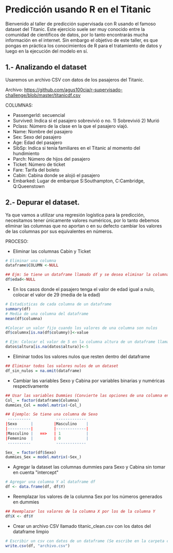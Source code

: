 # Predicción usando R en el Titanic

Bienvenido al taller de predicción supervisada con R usando el famoso dataset del Titanic. Este ejercicio suele ser muy conocido entre la comunidad de científicos de datos, por lo tanto encontrarás mucha información en el internet. Sin embargo el objetivo de este taller, es que pongas en práctica los conocimientos de R para el tratamiento de datos y luego en la ejecución del modelo en sí.

## 1.- Analizando el dataset

Usaremos un archivo CSV con datos de los pasajeros del Titanic.

Archivo: https://github.com/agus100cia/r-supervisado-challenge/blob/master/titanicdf.csv

COLUMNAS:

- PassengerId: secuencial
- Survived: Indica si el pasajero sobrevivió o no. 1) Sobrevivió  2) Murió
- Pclass: Número de la clase en la que el pasajero viajó.
- Name: Nombre del pasajero
- Sex: Sexo del pasajero
- Age: Edad del pasajero
- SibSp: Indica si tenía familiares en el Titanic al momento del hundimiento
- Parch: Número de hijos del pasajero
- Ticket: Número de ticket
- Fare: Tarifa del boleto 
- Cabin: Cabina donde se alojó el pasajero
- Embarked: Lugar de embarque S:Southampton, C:Cambridge, Q:Queenstown


## 2.- Depurar el dataset.

Ya que vamos a utilizar una regresión logística para la predicción, necesitamos tener únicamente valores numéricos, por lo tanto debemos eliminar las columnas que no aportan o en su defecto cambiar los valores de las columnas por sus equivalentes en números.

PROCESO:

- Eliminar las columnas Cabin y Ticket

```r
# Eliminar una columna
dataframe$COLUMN <-NULL

## Ejm: Se tiene un dataframe llamado df y se desea eliminar la columna edad
df$edad<-NULL

``` 

- En los casos donde el pasajero tenga el valor de edad igual a nulo, colocar el valor de 29 (media de la edad)

```r
# Estadisticas de cada columna de un dataframe
summary(df)
# Media de una columna del dataframe
mean(df$columna)

#Colocar un valor fijo cuando los valores de una columna son nulos
df$columnx[is.na(df$columny)]<-value

# Ejm: Colocar el valor de 5 en la columna altura de un dataframe llamado datos, si y solo si su valor original sea NULO (NULL)
datos$altura[is.na(datos$altura)]<-5

```

- Eliminar todos los valores nulos que resten dentro del dataframe

```r
## Eliminar todos los valores nulos de un dataset
df_sin_nulos = na.omit(dataframe)

```

- Cambiar las variables Sexo y Cabina por variables binarias y numéricas respectivamente

```r
## Usar las variables Dummies (Convierte las opciones de una columna en valores booleanos)
Col_ = factor(dataframe$Columna)
dummies_Col = model.matrix(~Col_)

## Ejemplo: Se tiene una columna de Sexo
 ----------           -------------
|Sexo      |         |Masculino    |
|----------|         |-------------| 
|Masculino |   ==>   | 1           |
|Femenino  |         | 0           |
 ----------           -------------

Sex_ = factor(df$Sexo)
dummies_Sex = model.matrix(~Sex_)

```

- Agregar la dataset las columnas dummies para Sexo y Cabina sin tomar en cuenta "intercept"

```r
# Agregar una columna Y al dataframe df
df <- data.frame(df, df$Y)

```

- Reemplazar los valores de la columna Sex por los números generados en dummies
```r
## Reemplazar los valores de la columna X por los de la columna Y
df$X <- df$Y

```

- Crear un archivo CSV llamado titanic_clean.csv con los datos del dataframe limpio

```r
# Escribir un csv con datos de un dataframe (Se escribe en la carpeta configurada con setwd)
write.csv(df, "archivo.csv")

```

